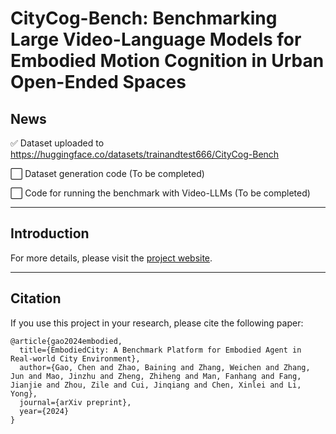 # CityCog-Bench: Benchmarking Large Video-Language Models for Embodied Motion Cognition in Urban Open-Ended Spaces

## News
✅ Dataset uploaded to https://huggingface.co/datasets/trainandtest666/CityCog-Bench

⬜ Dataset generation code (To be completed)

⬜ Code for running the benchmark with Video-LLMs (To be completed)

---

## Introduction

For more details, please visit the [project website](https://embodiedcity.github.io/citycog-bench/).

---

## Citation
If you use this project in your research, please cite the following paper:

```
@article{gao2024embodied,
  title={EmbodiedCity: A Benchmark Platform for Embodied Agent in Real-world City Environment},
  author={Gao, Chen and Zhao, Baining and Zhang, Weichen and Zhang, Jun and Mao, Jinzhu and Zheng, Zhiheng and Man, Fanhang and Fang, Jianjie and Zhou, Zile and Cui, Jinqiang and Chen, Xinlei and Li, Yong},
  journal={arXiv preprint},
  year={2024}
}
```